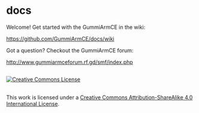 # docs

Welcome! Get started with the GummiArmCE in the wiki:

https://github.com/GummiArmCE/docs/wiki

Got a question? Checkout the GummiArmCE forum:

http://www.gummiarmceforum.rf.gd/smf/index.php

##

<a rel="license" href="http://creativecommons.org/licenses/by-sa/4.0/"><img alt="Creative Commons License" style="border-width:0" src="https://i.creativecommons.org/l/by-sa/4.0/88x31.png" /></a>

<br />This work is licensed under a <a rel="license" href="http://creativecommons.org/licenses/by-sa/4.0/">Creative Commons Attribution-ShareAlike 4.0 International License</a>.
